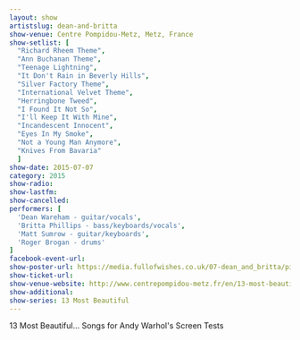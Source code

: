 ```yaml
---
layout: show
artistslug: dean-and-britta
show-venue: Centre Pompidou-Metz, Metz, France
show-setlist: [
  "Richard Rheem Theme",
  "Ann Buchanan Theme",
  "Teenage Lightning",
  "It Don't Rain in Beverly Hills",
  "Silver Factory Theme",
  "International Velvet Theme",
  "Herringbone Tweed",
  "I Found It Not So",
  "I'll Keep It With Mine",
  "Incandescent Innocent",
  "Eyes In My Smoke",
  "Not a Young Man Anymore",
  "Knives From Bavaria"
  ]
show-date: 2015-07-07
category: 2015
show-radio:
show-lastfm:
show-cancelled:
performers: [
  'Dean Wareham - guitar/vocals',
  'Britta Phillips - bass/keyboards/vocals',
  'Matt Sumrow - guitar/keyboards',
  'Roger Brogan - drums'
]
facebook-event-url:
show-poster-url: https://media.fullofwishes.co.uk/07-dean_and_britta/pictures/13most_300-new.jpg
show-ticket-url:
show-venue-website: http://www.centrepompidou-metz.fr/en/13-most-beautiful-songs-andy-warhol-s-screen-tests
show-additional:
show-series: 13 Most Beautiful
---
```

13 Most Beautiful... Songs for Andy Warhol's Screen Tests
